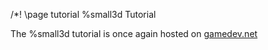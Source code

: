/*! \page tutorial %small3d Tutorial

The %small3d tutorial is once again hosted on [gamedev.net](https://www.gamedev.net/tutorials/programming/engines-and-middleware/small3d-tutorial-r5655/)
